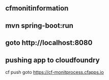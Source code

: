 ## cfmonitinformation
## mvn spring-boot:run
## goto http://localhost:8080

## pushing app to cloudfoundry
cf push
goto https://cf-monitprocess.cfapps.io
